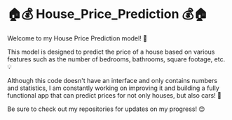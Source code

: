 # 🏠💰 House_Price_Prediction 💰🏠
Welcome to my House Price Prediction model! 🔮

This model is designed to predict the price of a house based on various features such as the number of bedrooms, bathrooms, square footage, etc. 💡

Although this code doesn't have an interface and only contains numbers and statistics, I am constantly working on improving it and building a fully functional app that can predict prices for not only houses, but also cars! 🚗

Be sure to check out my repositories for updates on my progress! 😊
